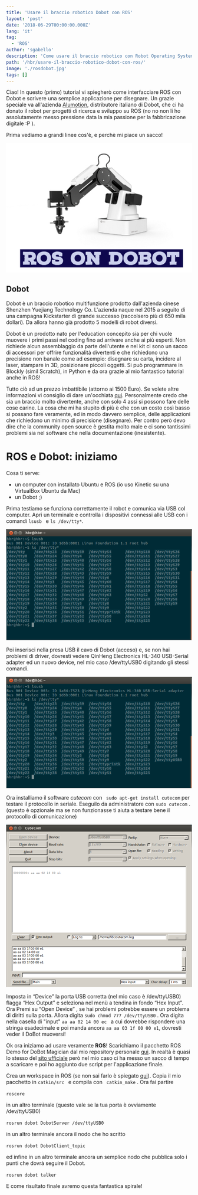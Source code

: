 ```yaml
---
title: 'Usare il braccio robotico Dobot con ROS'
layout: 'post'
date: '2018-06-29T00:00:00.000Z'
lang: 'it'
tag:
  - 'ROS'
author: 'sgabello'
description: 'Come usare il braccio robotico con Robot Operating System'
path: '/hbr/usare-il-braccio-robotico-dobot-con-ros/'
image: './rosdobot.jpg'
tags: []
---
```


Ciao! In questo (primo) tutorial vi spiegherò come interfacciare ROS con Dobot e scrivere una semplice applicazione per disegnare. Un grazie speciale va all'azienda [Alumotion](http://www.alumotion.eu/), distributore italiano di Dobot, che ci ha donato il robot per progetti di ricerca e sviluppo su ROS (no no non li ho assolutamente messo pressione data la mia passione per la fabbricazione digitale :P ).

Prima vediamo a grandi linee cos'è, e perchè mi piace un sacco!

![](./rosdobot.jpg)

## Dobot

Dobot è un braccio robotico multifunzione prodotto dall'azienda cinese Shenzhen Yuejiang Technology Co. L'azienda naque nel 2015 a seguito di una campagna Kickstarter di grande successo (raccolsero più di 650 mila dollari). Da allora hanno già prodotto 5 modelli di robot diversi.

<YouTube videoId="ggT4hz5tM_0" frameborder="0" allow="autoplay; encrypted-media" />

Dobot è un prodotto nato per l'education concepito sia per chi vuole muovere i primi passi nel coding fino ad arrivare anche ai più esperti. Non richiede alcun assemblaggio da parte dell'utente e nel kit ci sono un sacco di accessori per offrire funzionalità divertenti e che richiedono una precisione non banale come ad esempio: disegnare su carta, incidere al laser, stampare in 3D, posizionare piccoli oggetti. Si può programmare in Blockly (simil Scratch), in Python e da ora grazie al mio fantastico tutorial anche in ROS!

Tutto ciò ad un prezzo imbattibile (attorno ai 1500 Euro). Se volete altre informazioni vi consiglio di dare un'occhiata [qui](http://www.dobot.it/prodotti/dobot-magician/). Personalmente credo che sia un braccio molto divertente, anche con solo 4 assi si possono fare delle cose carine. La cosa che mi ha stupito di più è che con un costo così basso si possano fare veramente, ed in modo davvero semplice, delle applicazioni che richiedono un minimo di precisione (disegnare). Per contro però devo dire che la community open source è gestita molto male e ci sono tantissimi problemi sia nel software che nella documentazione (inesistente).

# ROS e Dobot: iniziamo

Cosa ti serve:

- un computer con installato Ubuntu e ROS (io uso Kinetic su una VirtualBox Ubuntu da Mac)
- un Dobot ;)

Prima testiamo se funziona correttamente il robot e comunica via USB col computer.
Apri un terminale e controlla i dispositivi connessi alle USB con i comandi `lsusb ` e `ls /dev/tty*`.

![](./terminal1.png)

Poi inserisci nella presa USB il cavo di Dobot (acceso) e, se non hai problemi di driver, dovresti vedere QinHeng Electronics HL-340 USB-Serial adapter ed un nuovo device, nel mio caso /dev/ttyUSB0 digitando gli stessi comandi.

![lsusb](./terminal2.png)

Ora installiamo il software _cutecom_ con ` sudo apt-get install cutecom` per testare il protocollo in seriale. Eseguilo da administratore con `sudo cutecom` . (questo è opzionale ma se non funzionasse ti aiuta a testare bene il protocollo di comunicazione)

![cutecom](./cutecom.png)

Imposta in “Device” la porta USB corretta (nel mio caso è /dev/ttyUSB0) flagga “Hex Output” e seleziona nel menù a tendina in fondo “Hex Input”. Ora Premi su “Open Device” , se hai problemi potrebbe essere un problema di diritti sulla porta. Allora digita `sudo chmod 777 /dev/ttyUSB0` .
Ora digita nella casella di "input" `aa aa 02 14 00 ec ` a cui dovrebbe rispondere una stringa esadecimale e poi manda ancora `aa aa 03 1f 00 00 e1`, dovresti veder il DoBot muoversi!

Ok ora iniziamo ad usare veramente **ROS**!
Scarichiamo il pacchetto ROS Demo for DoBot Magician dal mio repository personale [qui](https://github.com/sgabello1/ros-dobot/tree/master). In realtà è quasi lo stesso del [sito ufficiale](https://www.dobot.cc/downloadcenter/dobot-magician.html?sub_cat=72#sub-download) però nel mio caso ci ha messo un sacco di tempo a scaricare e poi ho aggiunto due script per l'applicazione finale.

Crea un workspace in ROS (se non sai farlo è spiegato [qui](http://wiki.ros.org/catkin/Tutorials/create_a_workspace)). Copia il mio pacchetto in `catkin/src ` e compila con ` catkin_make` .
Ora fai partire

`roscore`

in un altro terminale (questo vale se la tua porta è ovviamente /dev/ttyUSB0)

`rosrun dobot DobotServer /dev/ttyUSB0`

in un altro terminale ancora il nodo che ho scritto

`rosrun dobot DobotClient_topic `

ed infine in un altro terminale ancora un semplice nodo che pubblica solo i punti che dovrà seguire il Dobot.

`rosrun dobot talker`

E come risultato finale avremo questa fantastica spirale!

<YouTube videoId="eXZgVXh3Phg" />
